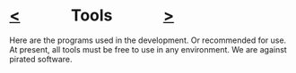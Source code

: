 # [<](stages.md)    Tools    [>](technologies.md)

Here are the programs used in the development. Or recommended for use. At present, all tools must be free to use in any environment. We are against pirated software.